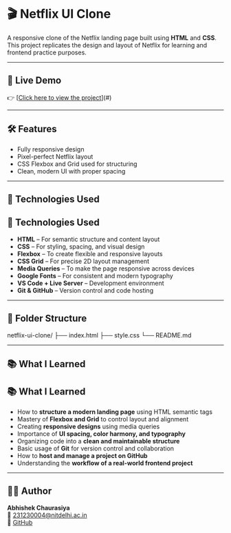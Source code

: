 # 🎬 Netflix UI Clone

A responsive clone of the Netflix landing page built using **HTML** and **CSS**. This project replicates the design and layout of Netflix for learning and frontend practice purposes.

---

## 🔗 Live Demo

👉 [[Click here to view the project](https://abhishek-net-flix-ui-clone.netlify.app/)](#) 

---

## 🛠️ Features

- Fully responsive design
- Pixel-perfect Netflix layout
- CSS Flexbox and Grid used for structuring
- Clean, modern UI with proper spacing

---

## 🚀 Technologies Used

## 🚀 Technologies Used

- **HTML** – For semantic structure and content layout
- **CSS** – For styling, spacing, and visual design
- **Flexbox** – To create flexible and responsive layouts
- **CSS Grid** – For precise 2D layout management
- **Media Queries** – To make the page responsive across devices
- **Google Fonts** – For consistent and modern typography
- **VS Code + Live Server** – Development environment
- **Git & GitHub** – Version control and code hosting


---

## 📁 Folder Structure

netflix-ui-clone/
├── index.html
├── style.css
└── README.md


---

## 📚 What I Learned

## 📚 What I Learned

- How to **structure a modern landing page** using HTML semantic tags
- Mastery of **Flexbox and Grid** to control layout and alignment
- Creating **responsive designs** using media queries
- Importance of **UI spacing, color harmony, and typography**
- Organizing code into a **clean and maintainable structure**
- Basic usage of **Git** for version control and collaboration
- How to **host and manage a project on GitHub**
- Understanding the **workflow of a real-world frontend project**


---

## 🙋‍♂️ Author

**Abhishek Chaurasiya**  
📧 231230004@nitdelhi.ac.in  
🔗 [GitHub](https://github.com/AbhiCodeCraft)

